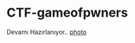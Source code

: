 # CTF-gameofpwners

Devamı Hazırlanıyor..
[photo](https://canyoupwn.me/wp-content/uploads/2016/12/Logo-2-copy-e1454143635796.png)
